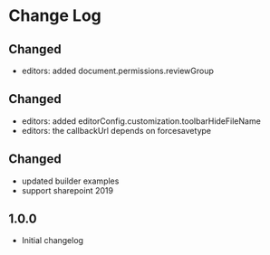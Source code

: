 # Change Log

## Changed
- editors: added document.permissions.reviewGroup

## Changed
- editors: added editorConfig.customization.toolbarHideFileName
- editors: the callbackUrl depends on forcesavetype

## Changed
- updated builder examples
- support sharepoint 2019

## 1.0.0
- Initial changelog